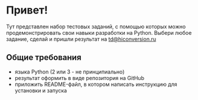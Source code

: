 # Привет!
Тут представлен набор тестовых заданий, с помощью которых можно продемонстрировать свои навыки разработки на Python.
Выбери любое задание, сделай и пришли результат на td@hiconversion.ru

## Общие требования
- языка Python (2 или 3 - не принципиально)
- результат оформить в виде репозитория на GitHub
- приложить README-файл, в котором написать инструкцию для установки и запуска